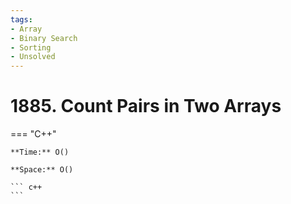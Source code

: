 ```yaml
---
tags:
- Array
- Binary Search
- Sorting
- Unsolved
---
```



# 1885. Count Pairs in Two Arrays

=== "C++"

    **Time:** O()

    **Space:** O()

    ``` c++
    ```